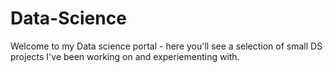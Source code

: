 # Data-Science

Welcome to my Data science portal - here you'll see a selection of small DS projects I've been working on and experiementing with. 

